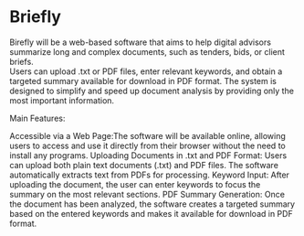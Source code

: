 # Briefly
Birefly will be a web-based software  that aims to help digital advisors summarize long and complex documents, such as tenders, bids, or client briefs.  
Users can upload .txt or PDF files, enter relevant keywords, and obtain a targeted summary available for download in PDF format. The system is designed to simplify and speed up document analysis by providing only the most important information.

Main Features:

Accessible via a Web Page:The software will be available online, allowing users to access and use it directly from their browser without the need to install any programs.
Uploading Documents in .txt and PDF Format: Users can upload both plain text documents (.txt) and PDF files. The software automatically extracts text from PDFs for processing.
Keyword Input: After uploading the document, the user can enter keywords to focus the summary on the most relevant sections.
PDF Summary Generation: Once the document has been analyzed, the software creates a targeted summary based on the entered keywords and makes it available for download in PDF format.

